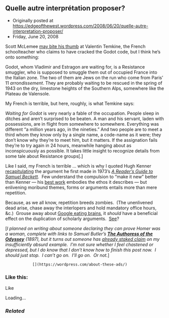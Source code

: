 ## Quelle autre interprétation proposer?

 * Originally posted at https://edgeofthewest.wordpress.com/2008/06/20/quelle-autre-interpretation-proposer/
 * Friday, June 20, 2008

Scott McLemee [may bite his thumb](http://www.artsjournal.com/quickstudy/2008/06/the\_estragon\_code.html) at Valentin Temkine, the French schoolteacher who claims to have cracked the Godot code, but I think he’s onto something:

Godot, whom Vladimir and Estragon are waiting for, is a Resistance smuggler, who is supposed to smuggle them out of occupied France into the Italian zone. The two of them are Jews on the run who come from Paris’ 11 _arrondissement_. They are probably waiting to be rescued in the spring of 1943 on the dry, limestone heights of the Southern Alps, somewhere like the Plateau de Valensole.

My French is terrible, but here, roughly, is what Temkine says:

_Waiting for Godot_ is very nearly a fable of the occupation.  People sleep in ditches and aren’t surprised to be beaten.  A man and his servant, laden with possessions, are in flight from somewhere to somewhere.  Everything was different “a million years ago, in the nineties.”  And two people are to meet a third whom they know only by a single name, a code-name as it were; they don’t know why they’re to meet him, but it matters.  If the assignation fails they’re to try again in 24 hours, meanwhile hanging about as inconspicuously as possible.  It takes little insight to recognize details from some tale about Resistance groups[.]

Like I said, my French is terrible … which is why I quoted Hugh Kenner [recapitulating](http://books.google.com/books?id=CS7lEYCPKEUC&pg=PA290&dq=%!h(MISSING)ugh+kenner%!+(MISSING)%!w(MISSING)aiting+for+godot%!&(MISSING)ei=IP9bSKuQMYisswPetIi\_DQ&client=firefox-a&sig=3Qx\_xnNcZOSMcJWocNP\_2FuBkU8#PPA290,M1) the argument he first made in 1973’s [_A Reader’s Guide to Samuel Beckett_](http://books.google.com/books?id=J4tJAAAACAAJ&dq=kenner+%!a(MISSING)+reader%!s(MISSING)+guide+to+samuel+beckett%!&(MISSING)num=100&ei=VAtcSIXIBYGMtAODhIC\_DQ&client=firefox-a).  Few understand the compulsion to “make it new” better than Kenner — his [best work](http://www.amazon.com/exec/obidos/ASIN/0520024273/diesekoschmar-20) embodies the ethos it describes — but enlivening moribund themes, forms or arguments entails more than mere repetition.

Because, as we all know, repetition breeds zombies.  (The unenlivened dead arise, chase away the interlopers and hold mandatory office hours, &c.)  Grouse away about [Google eating brains](http://www.theatlantic.com/doc/200807/google), it _should_ have a beneficial effect on the duplication of scholarly arguments.  [See](http://www.google.com/search?q=%!w(MISSING)aiting+for+godot%!+(MISSING)occupation)?

[_I planned on writing about someone declaring they can prove Homer was a woman, complete with links to Samuel Butler’s [**The Authoress of the Odyssey**](http://www.archive.org/details/authoressofodyss00butlrich) (1897), but it turns out someone has [already staked claim](http://www.amazon.com/exec/obidos/ASIN/0393057887/diesekoschmar-20) on my insufficiently absurd example.  I’m not sure whether I feel chastened or depressed, but I do know that I don’t know how to finish this post now.  I should just stop.  I can’t go on.  I’ll go on.  Or not._]

		

			

				[](https://wordpress.com/about-these-ads/)
				

					
				

			

		

### Like this:

Like

 
Loading...

[]()

### _Related_

